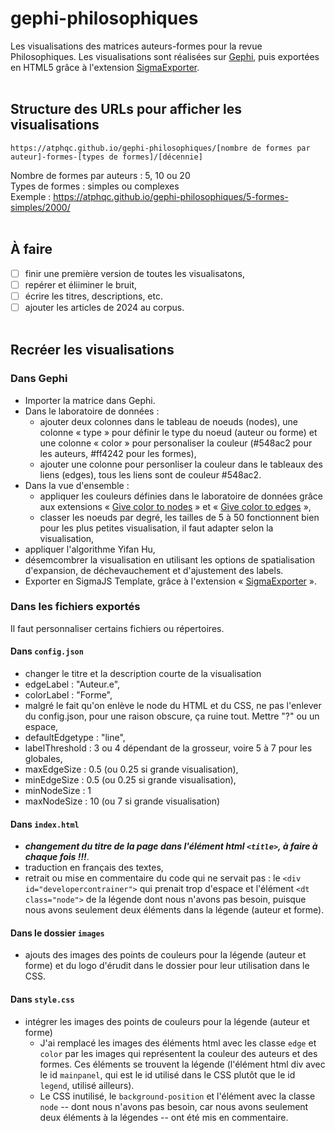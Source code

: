 # gephi-philosophiques
Les visualisations des matrices auteurs-formes pour la revue Philosophiques. Les visualisations sont réalisées sur [Gephi](https://gephi.org/), puis exportées en HTML5 grâce à l'extension [SigmaExporter](https://gephi.org/plugins/#/plugin/sigmaexporter). <br/><br/>

## Structure des URLs pour afficher les visualisations
```
https://atphqc.github.io/gephi-philosophiques/[nombre de formes par auteur]-formes-[types de formes]/[décennie]
```
   
Nombre de formes par auteurs : 5, 10 ou 20   
Types de formes : simples ou complexes   
Exemple : https://atphqc.github.io/gephi-philosophiques/5-formes-simples/2000/
<br/><br/>

## À faire
- [ ] finir une première version de toutes les visualisatons,
- [ ] repérer et éliiminer le bruit,
- [ ] écrire les titres, descriptions, etc. 
- [ ] ajouter les articles de 2024 au corpus.
<br/><br/>

## Recréer les visualisations 
### Dans Gephi
- Importer la matrice dans Gephi.
- Dans le laboratoire de données :   
	- ajouter deux colonnes dans le tableau de noeuds (nodes), une colonne « type » pour définir le type du noeud (auteur ou forme) et une colonne « color » pour personaliser la couleur (#548ac2 pour les auteurs, #ff4242 pour les formes),
	- ajouter une colonne pour personliser la couleur dans le tableaux des liens (edges), tous les liens sont de couleur #548ac2.
- Dans la vue d'ensemble :
	- appliquer les couleurs définies dans le laboratoire de données grâce aux extensions « [Give color to nodes](https://gephi.org/plugins/#/plugin/givecolortonodes) » et « [Give color to edges](https://gephi.org/plugins/#/plugin/givecolortoedges) »,
	- classer les noeuds par degré, les tailles de 5 à 50 fonctionnent bien pour les plus petites visualisation, il faut adapter selon la visualisation,
 - appliquer l'algorithme Yifan Hu,
 - désemcombrer la visualisation en utilisant les options de spatialisation d'expansion, de déchevauchement et d'ajustement des labels.
- Exporter en SigmaJS Template, grâce à l'extension « [SigmaExporter](https://gephi.org/plugins/#/plugin/sigmaexporter) ».

### Dans les fichiers exportés
Il faut personnaliser certains fichiers ou répertoires.

#### Dans ```config.json```
- changer le titre et la description courte de la visualisation
- edgeLabel : "Auteur.e",
- colorLabel : "Forme",
- malgré le fait qu'on enlève le node du HTML et du CSS, ne pas l'enlever du config.json, pour une raison obscure, ça ruine tout. Mettre "?" ou un espace,
- defaultEdgetype : "line",
- labelThreshold : 3 ou 4 dépendant de la grosseur, voire 5 à 7 pour les globales,
- maxEdgeSize : 0.5 (ou 0.25 si grande visualisation), 
- minEdgeSize : 0.5 (ou 0.25 si grande visualisation),
- minNodeSize : 1
- maxNodeSize : 10 (ou 7 si grande visualisation)
  
 #### Dans ```index.html```
- ***changement du titre de la page dans l'élément html ```<title>```, à faire à chaque fois !!!***.
- traduction en français des textes,
- retrait ou mise en commentaire du code qui ne servait pas :  le ```<div id="developercontrainer">``` qui prenait trop d'espace et l'élément ```<dt class="node">``` de la légende dont nous n'avons pas besoin, puisque nous avons seulement deux éléments dans la légende (auteur et forme). 

#### Dans le dossier ```images```
- ajouts des images des points de couleurs pour la légende (auteur et forme) et du logo d'érudit dans le dossier pour leur utilisation dans le CSS. 

#### Dans ```style.css```
- intégrer les images des points de couleurs pour la légende (auteur et forme)
	- J'ai remplacé les images des éléments html avec les classe ```edge``` et ```color``` par les images qui représentent la couleur des auteurs et des formes. Ces éléments se trouvent la légende (l'élément html div avec le id ```mainpanel```, qui est le id utilisé dans le CSS plutôt que le id ```legend```, utilisé ailleurs).
	- Le CSS inutilisé, le ```background-position``` et l'élément avec la classe ```node``` -- dont nous n'avons pas besoin, car nous avons seulement deux éléments à la légendes -- ont été mis en commentaire.
 
